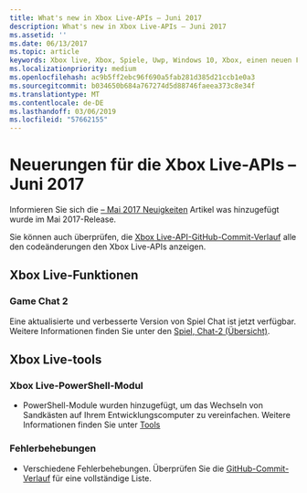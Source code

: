 ```yaml
---
title: What's new in Xbox Live-APIs – Juni 2017
description: What's new in Xbox Live-APIs – Juni 2017
ms.assetid: ''
ms.date: 06/13/2017
ms.topic: article
keywords: Xbox live, Xbox, Spiele, Uwp, Windows 10, Xbox, einen neuen Funktionen, Juni 2017
ms.localizationpriority: medium
ms.openlocfilehash: ac9b5ff2ebc96f690a5fab281d385d21ccb1e0a3
ms.sourcegitcommit: b034650b684a767274d5d88746faeea373c8e34f
ms.translationtype: MT
ms.contentlocale: de-DE
ms.lasthandoff: 03/06/2019
ms.locfileid: "57662155"
---
```

# <a name="whats-new-for-the-xbox-live-apis---june-2017"></a>Neuerungen für die Xbox Live-APIs – Juni 2017

Informieren Sie sich die [– Mai 2017 Neuigkeiten](1705-whats-new.md) Artikel was hinzugefügt wurde im Mai 2017-Release.

Sie können auch überprüfen, die [Xbox Live-API-GitHub-Commit-Verlauf](https://github.com/Microsoft/xbox-live-api/commits/master) alle den codeänderungen den Xbox Live-APIs anzeigen.

## <a name="xbox-live-features"></a>Xbox Live-Funktionen

### <a name="game-chat-2"></a>Game Chat 2

Eine aktualisierte und verbesserte Version von Spiel Chat ist jetzt verfügbar. Weitere Informationen finden Sie unter den [Spiel, Chat-2 (Übersicht)](../multiplayer/chat/game-chat-2-overview.md).

## <a name="xbox-live-tools"></a>Xbox Live-tools

### <a name="xbox-live-powershell-module"></a>Xbox Live-PowerShell-Modul

* PowerShell-Module wurden hinzugefügt, um das Wechseln von Sandkästen auf Ihrem Entwicklungscomputer zu vereinfachen. Weitere Informationen finden Sie unter [Tools](../tools/tools.md)

### <a name="bug-fixes"></a>Fehlerbehebungen

* Verschiedene Fehlerbehebungen. Überprüfen Sie die [GitHub-Commit-Verlauf](https://github.com/Microsoft/xbox-live-api/commits/master) für eine vollständige Liste.
